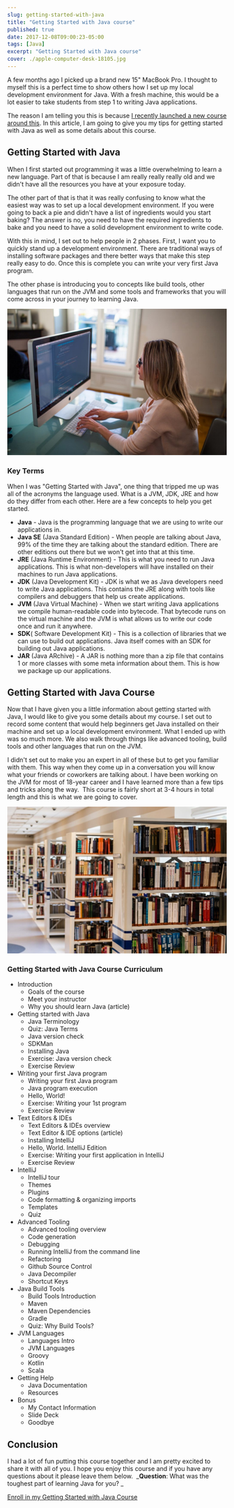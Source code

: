 ```yaml
---
slug: getting-started-with-java
title: "Getting Started with Java course"
published: true
date: 2017-12-08T09:00:23-05:00
tags: [Java]
excerpt: "Getting Started with Java course"
cover: ./apple-computer-desk-18105.jpg
---
```


A few months ago I picked up a brand new 15" MacBook Pro. I thought to myself this is a perfect time to show others how I set up my local development environment for Java. With a fresh machine, this would be a lot easier to take students from step 1 to writing Java applications.

The reason I am telling you this is because [I recently launched a new course around this](https://www.danvega.dev/courses/getting-started-with-java). In this article, I am going to give you my tips for getting started with Java as well as some details about this course.

## Getting Started with Java

When I first started out programming it was a little overwhelming to learn a new language. Part of that is because I am really really really old and we didn't have all the resources you have at your exposure today. 

The other part of that is that it was really confusing to know what the easiest way was to set up a local development environment. If you were going to back a pie and didn't have a list of ingredients would you start baking? The answer is no, you need to have the required ingredients to bake and you need to have a solid development environment to write code.  

With this in mind, I set out to help people in 2 phases. First, I want you to quickly stand up a development environment. There are traditional ways of installing software packages and there better ways that make this step really easy to do. Once this is complete you can write your very first Java program. 

The other phase is introducing you to concepts like build tools, other languages that run on the JVM and some tools and frameworks that you will come across in your journey to learning Java. 

![Getting Started with Java](./pexels-photo-2-1024x682.jpg)

### Key Terms

When I was "Getting Started with Java", one thing that tripped me up was all of the acronyms the language used. What is a JVM, JDK, JRE and how do they differ from each other. Here are a few concepts to help you get started. 

*   **Java** - Java is the programming language that we are using to write our applications in.
*   **Java SE** (Java Standard Edition) - When people are talking about Java, 99% of the time they are talking about the standard edition. There are other editions out there but we won't get into that at this time. 
*   **JRE** (Java Runtime Environment) - This is what you need to run Java applications. This is what non-developers will have installed on their machines to run Java applications. 
*   **JDK** (Java Development Kit) - JDK is what we as Java developers need to write Java applications. This contains the JRE along with tools like compilers and debuggers that help us create applications. 
*   **JVM** (Java Virtual Machine) - When we start writing Java applications we compile human-readable code into bytecode. That bytecode runs on the virtual machine and the JVM is what allows us to write our code once and run it anywhere. 
*   **SDK**( Software Development Kit) - This is a collection of libraries that we can use to build out applications. Java itself comes with an SDK for building out Java applications. 
*   **JAR** (Java ARchive) - A JAR is nothing more than a zip file that contains 1 or more classes with some meta information about them. This is how we package up our applications. 

## Getting Started with Java Course

Now that I have given you a little information about getting started with Java, I would like to give you some details about my course. I set out to record some content that would help beginners get Java installed on their machine and set up a local development environment. What I ended up with was so much more. We also walk through things like advanced tooling, build tools and other languages that run on the JVM. 

I didn't set out to make you an expert in all of these but to get you familiar with them. This way when they come up in a conversation you will know what your friends or coworkers are talking about. I have been working on the JVM for most of 18-year career and I have learned more than a few tips and tricks along the way.  This course is fairly short at 3-4 hours in total length and this is what we are going to cover.  

![Getting Started with Java](./pexels-photo-256541-1024x682.jpeg)

### Getting Started with Java Course Curriculum 

*   Introduction
    *   Goals of the course
    *   Meet your instructor
    *   Why you should learn Java (article)
*   Getting started with Java
    *   Java Terminology
    *   Quiz: Java Terms
    *   Java version check
    *   SDKMan
    *   Installing Java
    *   Exercise: Java version check
    *   Exercise Review
*   Writing your first Java program
    *   Writing your first Java program
    *   Java program execution
    *   Hello, World!
    *   Exercise: Writing your 1st program
    *   Exercise Review
*   Text Editors & IDEs
    *   Text Editors & IDEs overview
    *   Text Editor & IDE options (article) 
    *   Installing IntelliJ 
    *   Hello, World. IntelliJ Edition
    *   Exercise: Writing your first application in IntelliJ
    *   Exercise Review
*   IntelliJ 
    *   IntelliJ tour
    *   Themes
    *   Plugins
    *   Code formatting & organizing imports
    *   Templates
    *   Quiz
*   Advanced Tooling
    *   Advanced tooling overview
    *   Code generation
    *   Debugging 
    *   Running IntelliJ from the command line
    *   Refactoring
    *   Github Source Control
    *   Java Decompiler
    *   Shortcut Keys
*   Java Build Tools
    *   Build Tools Introduction
    *   Maven
    *   Maven Dependencies 
    *   Gradle
    *   Quiz: Why Build Tools? 
*   JVM Languages
    *   Languages Intro
    *   JVM Languages
    *   Groovy
    *   Kotlin
    *   Scala
*   Getting Help
    *   Java Documentation
    *   Resources
*   Bonus
    *   My Contact Information
    *   Slide Deck
    *   Goodbye

## Conclusion

I had a lot of fun putting this course together and I am pretty excited to share it with all of you. I hope you enjoy this course and if you have any questions about it please leave them below.  _**Question**: What was the toughest part of learning Java for you? _ 

[Enroll in my Getting Started with Java Course](https://www.danvega.dev/courses/getting-started-with-java)